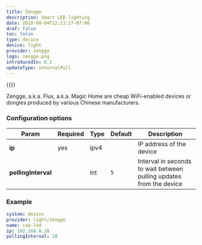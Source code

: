 ```yaml
---
title: Zengge
description: Smart LED lighting 
date: 2018-08-04T12:13:17-07:00
draf: false
toc: false
type: device
device: light
provider: zengge
logo: zengge.png
introducedIn: 0.1
updateType: internalPull
---
```

{{<device>}}

Zengge, a.k.a. Flux, a.k.a. Magic Home are cheap WiFi-enabled devices or dongles produced by various Chinese manufacturers.

### Configuration options

| Param | Required | Type | Default | Description |
|-------|----------|------|---------|-------------|
| **ip** | yes | ipv4 || IP address of the device | 
| **pollingInterval** || int | `5` | Interval in seconds to wait between pulling updates from the device | 

### Example

```yaml
system: device
provider: light/zengge
name: cab-led
ip: 192.168.0.28
pollingInterval: 20
```